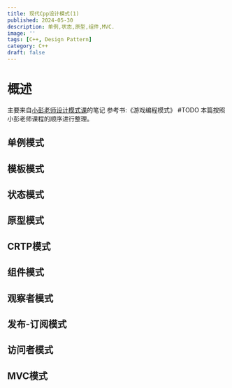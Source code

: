 ```yaml
---
title: 现代Cpp设计模式(1)
published: 2024-05-30
description: 单例,状态,原型,组件,MVC.
image: ''
tags: [C++, Design Pattern]
category: C++
draft: false 
---
```


# 概述
主要来自[小彭老师设计模式课](https://www.bilibili.com/video/BV1xz42127tg/?spm_id_from=333.788&vd_source=d6d290601d49bee6db647deb5eefbf34)的笔记
参考书:《游戏编程模式》
#TODO 本篇按照小彭老师课程的顺序进行整理。

## 单例模式


## 模板模式


## 状态模式


## 原型模式


## CRTP模式


## 组件模式


## 观察者模式


## 发布-订阅模式


## 访问者模式


## MVC模式


